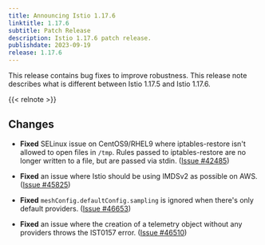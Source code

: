 ```yaml
---
title: Announcing Istio 1.17.6
linktitle: 1.17.6
subtitle: Patch Release
description: Istio 1.17.6 patch release.
publishdate: 2023-09-19
release: 1.17.6
---
```


This release contains bug fixes to improve robustness. This release note describes what is different between Istio 1.17.5 and Istio 1.17.6.

{{< relnote >}}

## Changes

- **Fixed** SELinux issue on CentOS9/RHEL9 where iptables-restore isn't allowed to open files in `/tmp`. Rules passed to iptables-restore are no longer written to a file, but are passed via stdin. ([Issue #42485](https://github.com/istio/istio/issues/42485))

- **Fixed** an issue where Istio should be using IMDSv2 as possible on AWS. ([Issue #45825](https://github.com/istio/istio/issues/45825))

- **Fixed** `meshConfig.defaultConfig.sampling` is ignored when there's only default providers. ([Issue #46653](https://github.com/istio/istio/issues/46653))

- **Fixed** an issue where the creation of a telemetry object without any providers throws the IST0157 error. ([Issue #46510](https://github.com/istio/istio/issues/46510))
